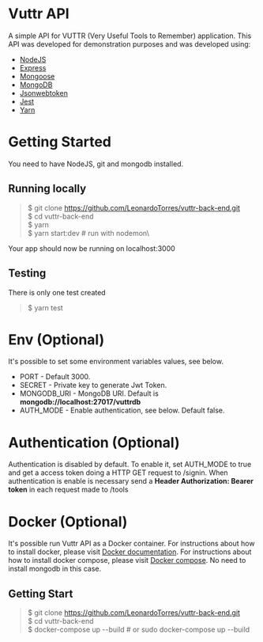 # Vuttr API
A simple API for VUTTR (Very Useful Tools to Remember) application. 
This API was developed for demonstration purposes and was developed using: 

* [NodeJS](http://nodejs.org)
* [Express](http://expressjs.org) 
* [Mongoose](https://mongoosejs.com)
* [MongoDB](https://www.mongodb.com/download-center/community) 
* [Jsonwebtoken](https://github.com/auth0/node-jsonwebtoken)
* [Jest](https://jestjs.io)
* [Yarn](https://yarnpkg.com/en/)

# Getting Started
You need to have NodeJS, git and mongodb installed.  

## Running locally 
> $ git clone https://github.com/LeonardoTorres/vuttr-back-end.git \
> $ cd vuttr-back-end\
> $ yarn\
> $ yarn start:dev  # run with nodemon\

Your app should now be running on localhost:3000

## Testing
There is only one test created

> $ yarn test

# Env (Optional)
It's possible to set some environment variables values, see below.

* PORT - Default 3000.
* SECRET - Private key to generate Jwt Token.
* MONGODB_URI - MongoDB URI. Default is **mongodb://localhost:27017/vuttrdb**
* AUTH_MODE - Enable authentication, see below. Default false.

# Authentication (Optional)
Authentication is disabled by default. To enable it, set AUTH_MODE to true and get a access token doing a HTTP GET request to /signin. When authentication is enable is necessary send a **Header Authorization: Bearer token** in each request made to /tools

# Docker (Optional)
It's possible run Vuttr API as a Docker container. For instructions about how to install docker, please visit [Docker documentation](https://docs.docker.com/install/). For instructions about how to install docker compose, please visit [Docker compose](https://docs.docker.com/compose/install/). No need to install mongodb in this case.

## Getting Start
> $ git clone https://github.com/LeonardoTorres/vuttr-back-end.git \
> $ cd vuttr-back-end \
> $ docker-compose up --build  # or sudo docker-compose up --build








